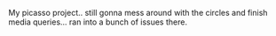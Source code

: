 My picasso project.. still gonna mess around with the circles and finish media queries... ran into a bunch of issues there.